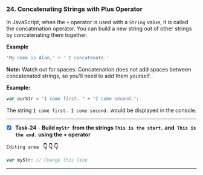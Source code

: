 ### 24. Concatenating Strings with Plus Operator

In JavaScript, when the `+` operator is used with a `String` value, it is called the concatenation operator. You can build a new string out of other strings by concatenating them together.

**Example**
```js
'My name is Alan,' + ' I concatenate.'
```

**Note:** Watch out for spaces. Concatenation does not add spaces between concatenated strings, so you'll need to add them yourself.

**Example:**
```js
var ourStr = "I come first. " + "I come second.";
```
The string `I come first. I come second.` would be displayed in the console.
*************************************************

- [x]  **Task-24** - **Build `myStr `from the strings `This is the start.` and` This is the end.` using the + operator**

``Editing area `` **:point_down: :point_down: :point_down:**

```js
var myStr; // Change this line
```
*************************************************************************************
